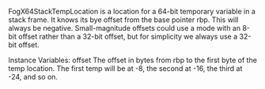 FogX64StackTempLocation is a location for a 64-bit temporary variable in a stack frame. It knows its bye offset from the base pointer rbp. This will always be negative. Small-magnitude offsets could use a mode with an 8-bit offset rather than a 32-bit offset, but for simplicity we always use a 32-bit offset.

Instance Variables:
	offset	<SmallInteger> The offset in bytes from rbp to the first byte of the temp location. The first temp will be at -8, the second at -16, the third at -24, and so on.